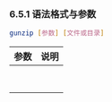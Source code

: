 ### 6.5.1 语法格式与参数
```bash
gunzip [参数] [文件或目录]
```

| 参数 | 说明 |
| --- | --- |
|   |    |
|   |    |
|   |    |
|   |    |
|   |    |
|   |    |
|   |    |
|   |    |
